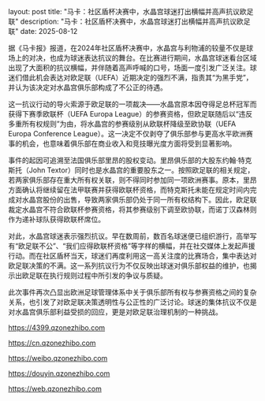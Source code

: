 layout: post title: "马卡：社区盾杯决赛中，水晶宫球迷打出横幅并高声抗议欧足联" description: "马卡：社区盾杯决赛中，水晶宫球迷打出横幅并高声抗议欧足联" date: 2025-08-12

据《马卡报》报道，在2024年社区盾杯决赛中，水晶宫与利物浦的较量不仅是球场上的对决，也成为球迷表达抗议的舞台。在比赛进行期间，水晶宫球迷看台区域出现了大面积的抗议横幅，并伴随着高声呼喊的口号，场面一度引发广泛关注。球迷们借此机会表达对欧足联（UEFA）近期决定的强烈不满，指责其“为黑手党”，并认为该决定对水晶宫俱乐部构成了不公正的待遇。

这一抗议行动的导火索源于欧足联的一项裁决——水晶宫原本因夺得足总杯冠军而获得下赛季欧联杯（UEFA Europa League）的参赛资格，但欧足联随后以“违反多重所有权规则”为由，将水晶宫的参赛级别从欧联杯降级至欧协联（UEFA Europa Conference League）。这一决定不仅剥夺了俱乐部参与更高水平欧洲赛事的机会，也意味着俱乐部在商业收入和竞技曝光度方面将受到显著影响。

事件的起因可追溯至法国俱乐部里昂的股权变动。里昂俱乐部的大股东约翰·特克斯托（John Textor）同时也是水晶宫的重要股东之一。按照欧足联的相关规定，若两家俱乐部存在重大所有权关联，则不得同时参加同一项欧洲赛事。原本，里昂方面确认将继续留在法甲联赛并获得欧联杯资格，而特克斯托未能在规定时间内完成对水晶宫股份的出售，导致两家俱乐部仍处于同一所有权结构下。因此，欧足联裁定水晶宫不符合欧联杯参赛资格，将其参赛级别下调至欧协联，而诺丁汉森林则作为递补球队获得欧联杯席位。

对此，水晶宫球迷表示强烈抗议。早在数周前，数百名球迷便已组织游行，高举写有“欧足联不公”、“我们应得欧联杯资格”等字样的横幅，并在社交媒体上发起声援行动。而在社区盾杯当天，球迷们再度利用这一高关注度的比赛场合，集中表达对欧足联决策的不满。这一系列抗议行为不仅反映出球迷对俱乐部权益的维护，也揭示出欧足联在执行规则过程中所引发的争议与质疑。

此次事件再次凸显出欧洲足球管理体系中关于俱乐部所有权与参赛资格之间的复杂关系，也引发了对欧足联决策透明性与公正性的广泛讨论。球迷的集体抗议不仅是对水晶宫俱乐部利益受损的回应，更是对欧足联治理机制的一种挑战。

https://4399.qzonezhibo.com

https://cn.qzonezhibo.com

https://weibo.qzonezhibo.com

https://douyin.qzonezhibo.com

https://web.qzonezhibo.com